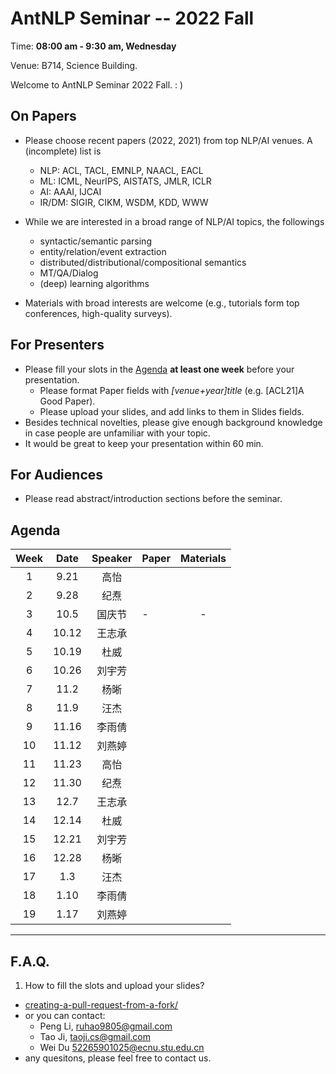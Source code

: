  # AntNLP Seminar -- 2022 Fall

Time: **08:00 am - 9:30 am, Wednesday**

Venue: B714, Science Building.

Welcome to AntNLP Seminar 2022 Fall. : )

## On Papers

- Please choose recent papers (2022, 2021) from top NLP/AI venues. A (incomplete) list is
  - NLP: ACL, TACL, EMNLP, NAACL, EACL
  - ML:  ICML, NeurIPS, AISTATS, JMLR, ICLR
  - AI:  AAAI, IJCAI
  - IR/DM: SIGIR, CIKM, WSDM, KDD, WWW

- While we are interested in a broad range of NLP/AI topics, the followings 
  - syntactic/semantic parsing
  - entity/relation/event extraction
  - distributed/distributional/compositional semantics
  - MT/QA/Dialog
  - (deep) learning algorithms

- Materials with broad interests are welcome (e.g., tutorials form top conferences, high-quality surveys).

## For Presenters

- Please fill your slots in the [Agenda](#agenda) **at least one week** before your presentation.
  - Please format Paper fields with *[venue+year]title* (e.g. [ACL21]A Good Paper).
  - Please upload your slides, and add links to them in Slides fields.
- Besides technical novelties, please give enough background knowledge in case people are unfamiliar with your topic.
- It would be great to keep your presentation within 60 min.

## For Audiences

- Please read abstract/introduction sections before the seminar.

## Agenda

Week   	| Date 	| Speaker   | Paper   	| Materials
:---:  	| :---: | :---:		| --- 		| :---:
1 	|9.21 	| 高怡	||
2 	|9.28 	| 纪焘	||
3 	|10.5 	| 国庆节   |-|-
4 	|10.12 	| 王志承 	||
5 	|10.19 	| 杜威 	||
6 	|10.26	| 刘宇芳  	||
7 	|11.2	| 杨晰 	|| 
8 	|11.9	| 汪杰	|| 
9 	|11.16	| 李雨倩 	||
10	|11.12	| 刘燕婷 	||
11 	|11.23 	| 高怡	||
12 	|11.30 	| 纪焘	||
13 	|12.7 	| 王志承 	||
14 	|12.14 	| 杜威 	||
15 	|12.21	| 刘宇芳  	||
16 	|12.28	| 杨晰 	|| 
17 	|1.3	| 汪杰	|| 
18 	|1.10	| 李雨倩 	||
19	|1.17	| 刘燕婷 	||




---
## F.A.Q.

1. How to fill the slots and upload your slides?
- [creating-a-pull-request-from-a-fork/](https://help.github.com/articles/creating-a-pull-request-from-a-fork/)
- or you can contact:
  - Peng Li, <ruhao9805@gmail.com>
  - Tao Ji, <taoji.cs@gmail.com>
  - Wei Du <52265901025@ecnu.stu.edu.cn>
- any quesitons, please feel free to contact us.

